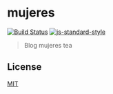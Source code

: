 # mujeres
[![Build Status](https://img.shields.io/travis/YerkoPalma/mujeres/master.svg?style=flat-square)](https://travis-ci.org/YerkoPalma/mujeres) [![js-standard-style](https://img.shields.io/badge/code%20style-standard-brightgreen.svg?style=flat-square)](https://github.com/feross/standard)

> Blog mujeres tea

## License
[MIT](/license)
